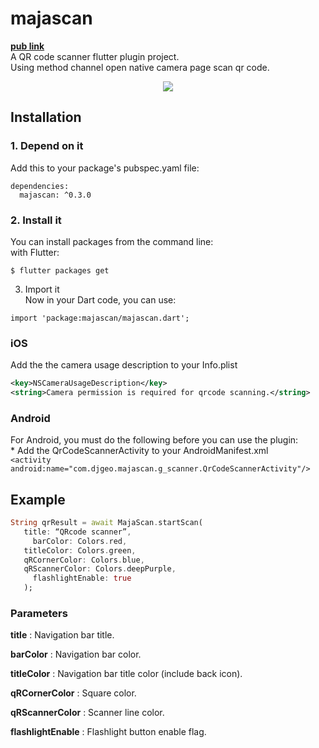 
# majascan  
**[pub link](https://pub.dev/packages/majascan)**  
A QR code scanner flutter plugin project.  
Using method channel open native camera page scan qr code.  
<p align="center">  
  <img src="https://media.giphy.com/media/XB4I4hCGGASWQGCHeu/giphy.gif">  
</p>  

## Installation  
  
### 1. Depend on it  
Add this to your package's pubspec.yaml file:  
```  
dependencies:  
  majascan: ^0.3.0
```  
### 2. Install it  
You can install packages from the command line:  
with Flutter:  
```  
$ flutter packages get  
```  
3. Import it  
Now in your Dart code, you can use:  
```  
import 'package:majascan/majascan.dart';  
```  
### iOS  
Add the the camera usage description to your Info.plist  
```xml  
<key>NSCameraUsageDescription</key>  
<string>Camera permission is required for qrcode scanning.</string>  
```  
### Android  
For Android, you must do the following before you can use the plugin:  
    * Add the QrCodeScannerActivity to your AndroidManifest.xml  
      `<activity android:name="com.djgeo.majascan.g_scanner.QrCodeScannerActivity"/>`  
## Example  
 ```dart  
String qrResult = await MajaScan.startScan(
    title: “QRcode scanner”, 
	  barColor: Colors.red, 
  	titleColor: Colors.green, 
    qRCornerColor: Colors.blue,
    qRScannerColor: Colors.deepPurple,
	  flashlightEnable: true
    );
```
 ### Parameters
 
 **title** : Navigation bar title.

 **barColor** : Navigation bar color.

 **titleColor** : Navigation bar title color (include back icon).

 **qRCornerColor** : Square color.

 **qRScannerColor** : Scanner line color.

 **flashlightEnable** : Flashlight button enable flag.
